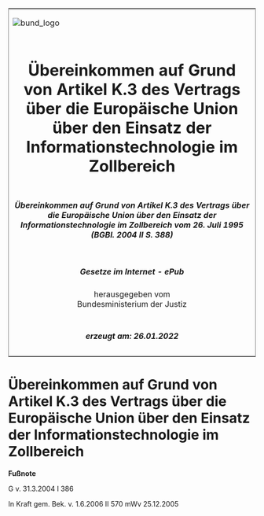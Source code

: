 <span id="DECKBLATT.html"></span>

<table border="0" frame="border" width="100%">

<tr valign="top">

<td align="left">

![bund\_logo](BfJ_2021_Web_de_de.gif)

</td>

<td align="right">

 

</td>

</tr>

<tr align="center" valign="middle">

<td colspan="2">

# Übereinkommen auf Grund von Artikel K.3 des Vertrags über die Europäische Union über den Einsatz der Informationstechnologie im Zollbereich

</td>

</tr>

<tr align="center" valign="middle">

<td colspan="2">

##### Übereinkommen auf Grund von Artikel K.3 des Vertrags über die Europäische Union über den Einsatz der Informationstechnologie im Zollbereich vom 26. Juli 1995 (BGBl. 2004 II S. 388)

</td>

</tr>

<tr align="center" valign="middle">

<td colspan="2">

  
  

##### Gesetze im Internet - ePub  
  
herausgegeben vom  
Bundesministerium der Justiz

</td>

</tr>

<tr align="center" valign="bottom">

<td colspan="2">

  
  

##### erzeugt am: 26.01.2022

</td>

</tr>

</table>

<span id="BJNR038820004.html"></span>

# Übereinkommen auf Grund von Artikel K.3 des Vertrags über die Europäische Union über den Einsatz der Informationstechnologie im Zollbereich

<div>

  
**Fußnote**

<div class="jnhtml">

<div>

<div class="jurAbsatz">

G v. 31.3.2004 I 386

</div>

<div class="jurAbsatz">

  
In Kraft gem. Bek. v. 1.6.2006 II 570 mWv 25.12.2005

</div>

</div>

</div>

</div>
